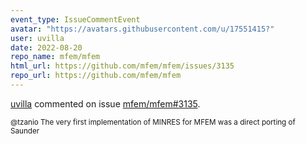 ```yaml
---
event_type: IssueCommentEvent
avatar: "https://avatars.githubusercontent.com/u/17551415?"
user: uvilla
date: 2022-08-20
repo_name: mfem/mfem
html_url: https://github.com/mfem/mfem/issues/3135
repo_url: https://github.com/mfem/mfem
---
```


<a href='https://github.com/uvilla' target='_blank'>uvilla</a> commented on issue <a href='https://github.com/mfem/mfem/issues/3135' target='_blank'>mfem/mfem#3135</a>.

<small>@tzanio The very first implementation of MINRES for MFEM was a direct porting of Saunder